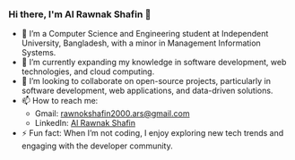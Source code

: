 ### Hi there, I'm Al Rawnak Shafin 👋

- 👀 I’m a Computer Science and Engineering student at Independent University, Bangladesh, with a minor in Management Information Systems.
- 🌱 I’m currently expanding my knowledge in software development, web technologies, and cloud computing.
- 💞️ I’m looking to collaborate on open-source projects, particularly in software development, web applications, and data-driven solutions.
- 📫 How to reach me: 
  - Gmail: [rawnokshafin2000.ars@gmail.com](mailto:rawnokshafin2000.ars@gmail.com)
  - LinkedIn: [Al Rawnak Shafin](https://www.linkedin.com/in/alrawnakshafin/)
- ⚡ Fun fact: When I’m not coding, I enjoy exploring new tech trends and engaging with the developer community.
<!---
Shafin543/Shafin543 is a ✨ special ✨ repository because its `README.md` (this file) appears on your GitHub profile.
You can click the Preview link to take a look at your changes.
--->
